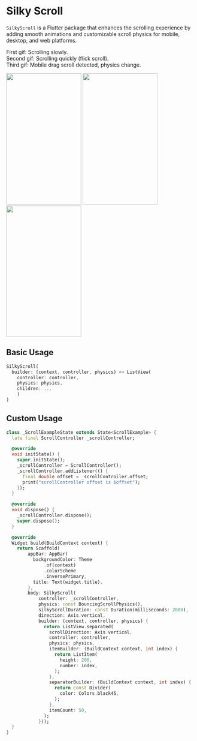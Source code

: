 # Silky Scroll
`SilkyScroll` is a Flutter package that enhances the scrolling experience by adding smooth animations and customizable scroll physics for mobile, desktop, and web platforms.

First gif: Scrolling slowly.  
Second gif: Scrolling quickly (flick scroll).   
Third gif: Mobile drag scroll detected, physics change.  
<p float="left">
  <img src="https://raw.githubusercontent.com/Bluebar1/dyn_mouse_scroll/main/assets/slow_scroll.gif" width="200" height="350"/>
  <img src="https://raw.githubusercontent.com/Bluebar1/dyn_mouse_scroll/main/assets/fast_scroll.gif" width="200" height="350"/>
  <img src="https://raw.githubusercontent.com/Bluebar1/dyn_mouse_scroll/main/assets/drag_scroll.gif" width="200" height="350"/>
</p>

## Basic Usage
```dart
SilkyScroll(
  builder: (context, controller, physics) => ListView(
    controller: controller,
    physics: physics,
    children: ...
    )
)
```

## Custom Usage
```dart
class _ScrollExampleState extends State<ScrollExample> {
  late final ScrollController _scrollController;

  @override
  void initState() {
    super.initState();
    _scrollController = ScrollController();
    _scrollController.addListener(() {
      final double offset = _scrollController.offset;
      print("scrollController offset is $offset");
    });
  }

  @override
  void dispose() {
    _scrollController.dispose();
    super.dispose();
  }

  @override
  Widget build(BuildContext context) {
    return Scaffold(
        appBar: AppBar(
          backgroundColor: Theme
              .of(context)
              .colorScheme
              .inversePrimary,
          title: Text(widget.title),
        ),
        body: SilkyScroll(
            controller: _scrollController,
            physics: const BouncingScrollPhysics(),
            silkyScrollDuration: const Duration(milliseconds: 2000),
            direction: Axis.vertical,
            builder: (context, controller, physics) {
              return ListView.separated(
                scrollDirection: Axis.vertical,
                controller: controller,
                physics: physics,
                itemBuilder: (BuildContext context, int index) {
                  return ListItem(
                    height: 200,
                    number: index,
                  );
                },
                separatorBuilder: (BuildContext context, int index) {
                  return const Divider(
                    color: Colors.black45,
                  );
                },
                itemCount: 50,
              );
            }));
  }
}
```

